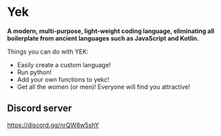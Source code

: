 # Yek
**A modern, multi-purpose, light-weight coding language, eliminating all boilerplate from ancient languages such as JavaScript and Kotlin.**

Things you can do with YEK:
- Easily create a custom language!
- Run python!
- Add your own functions to yekc!
- Get all the women (or men)! Everyone will find you attractive!

## Discord server
https://discord.gg/nrQW8w5shY
